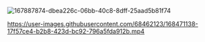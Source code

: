 ![167887874-dbea226c-06bb-40c8-8dff-25aad5b81f74](https://user-images.githubusercontent.com/68462123/168471234-50b93ad4-984d-4a51-ab2c-e7a96f2ae4d2.png)


https://user-images.githubusercontent.com/68462123/168471138-17f57ce4-b2b8-423d-bc92-796a5fda912b.mp4


